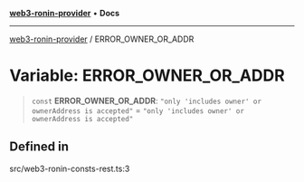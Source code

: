 [**web3-ronin-provider**](../README.md) • **Docs**

***

[web3-ronin-provider](../globals.md) / ERROR\_OWNER\_OR\_ADDR

# Variable: ERROR\_OWNER\_OR\_ADDR

> `const` **ERROR\_OWNER\_OR\_ADDR**: `"only 'includes owner' or ownerAddress is accepted"` = `"only 'includes owner' or ownerAddress is accepted"`

## Defined in

src/web3-ronin-consts-rest.ts:3
